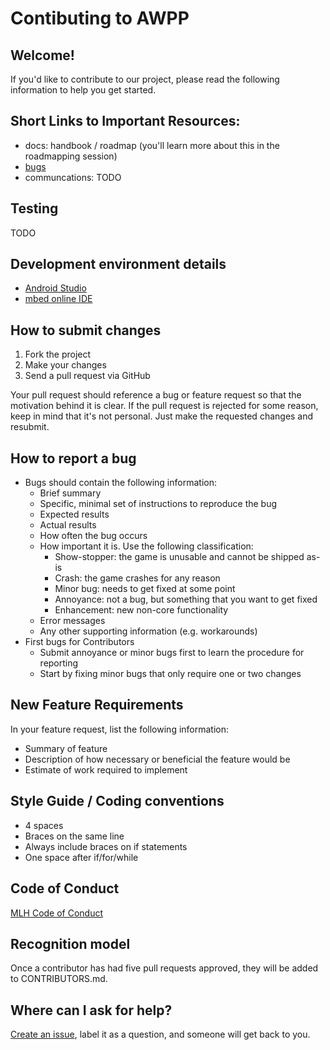 # Contibuting to AWPP

## Welcome!
If you'd like to contribute to our project, please read the following
information to help you get started.

## Short Links to Important Resources:
* docs: handbook / roadmap (you'll learn more about this in the roadmapping session)
* [bugs](https://github.com/ajcord/HackIllinois-2017/issues)
* communcations: TODO

## Testing
TODO

## Development environment details
* [Android Studio](https://developer.android.com/studio/index.html)
* [mbed online IDE](https://developer.mbed.org)

## How to submit changes
1. Fork the project
2. Make your changes
3. Send a pull request via GitHub

Your pull request should reference a bug or feature request so that
the motivation behind it is clear.
If the pull request is rejected for some reason,
keep in mind that it's not personal.
Just make the requested changes and resubmit.

## How to report a bug
* Bugs should contain the following information:
    - Brief summary
    - Specific, minimal set of instructions to reproduce the bug
    - Expected results
    - Actual results
    - How often the bug occurs
    - How important it is. Use the following classification:
        - Show-stopper: the game is unusable and cannot be shipped as-is
        - Crash: the game crashes for any reason
        - Minor bug: needs to get fixed at some point
        - Annoyance: not a bug, but something that you want to get fixed
        - Enhancement: new non-core functionality
    - Error messages
    - Any other supporting information (e.g. workarounds)
* First bugs for Contributors
  * Submit annoyance or minor bugs first to learn the procedure for reporting
  * Start by fixing minor bugs that only require one or two changes
    
## New Feature Requirements

In your feature request, list the following information:
* Summary of feature
* Description of how necessary or beneficial the feature would be
* Estimate of work required to implement

## Style Guide / Coding conventions

* 4 spaces
* Braces on the same line
* Always include braces on if statements
* One space after if/for/while

## Code of Conduct
[MLH Code of Conduct](https://static.mlh.io/docs/mlh-code-of-conduct.pdf)

## Recognition model

Once a contributor has had five pull requests approved,
they will be added to CONTRIBUTORS.md.

## Where can I ask for help?

[Create an issue](https://github.com/ajcord/HackIllinois-2017/issues/new),
label it as a question, and someone will get back to you.
